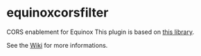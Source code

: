 # equinoxcorsfilter
CORS enablement for Equinox
This plugin is based on [this library](http://software.dzhuvinov.com/cors-filter.html).

See the [Wiki](../../wiki) for more informations.
